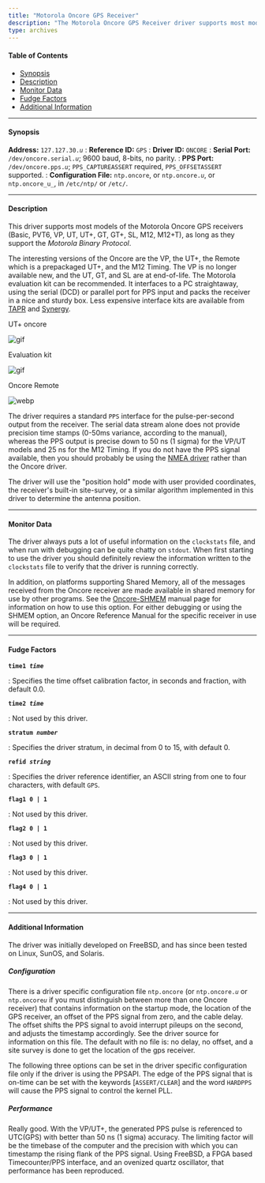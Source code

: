 ```yaml
---
title: "Motorola Oncore GPS Receiver"
description: "The Motorola Oncore GPS Receiver driver supports most models of the Motorola Oncore GPS receivers, as long as they support the Motorola Binary Protocol."
type: archives
---
```


#### Table of Contents

*   [Synopsis](/documentation/drivers/driver30/#synopsis)
*   [Description](/documentation/drivers/driver30/#description)
*   [Monitor Data](/documentation/drivers/driver30/#monitor-data)
*   [Fudge Factors](/documentation/drivers/driver30/#fudge-factors)
*   [Additional Information](/documentation/drivers/driver30/#additional-information)

* * *

#### Synopsis

**Address:** <code>127.127.30._u_</code>
: **Reference ID:** `GPS`
: **Driver ID:** `ONCORE`
: **Serial Port:** <code>/dev/oncore.serial._u_</code>;  9600 baud, 8-bits, no parity.
: **PPS Port:** <code>/dev/oncore.pps._u_</code>;  `PPS_CAPTUREASSERT` required,  `PPS_OFFSETASSERT` supported.
: **Configuration File:** `ntp.oncore`, or <code>ntp.oncore.*u*</code>, or <code>ntp.oncore_u_</code>, in `/etc/ntp/` or `/etc/`.

* * *

#### Description

This driver supports most models of the Motorola Oncore GPS receivers (Basic, PVT6, VP, UT, UT+, GT, GT+, SL, M12, M12+T), as long as they support the _Motorola Binary Protocol_.

The interesting versions of the Oncore are the VP, the UT+, the Remote which is a prepackaged UT+, and the M12 Timing. The VP is no longer available new, and the UT, GT, and SL are at end-of-life. The Motorola evaluation kit can be recommended. It interfaces to a PC straightaway, using the serial (DCD) or parallel port for PPS input and packs the receiver in a nice and sturdy box. Less expensive interface kits are available from [TAPR](https://tapr.org/) and [Synergy](https://synergy-gps.com/).

UT+ oncore

![gif](/documentation/pic/oncore_utplusbig.gif)

Evaluation kit

![gif](/documentation/pic/oncore_evalbig.gif)

Oncore Remote

![webp](/documentation/pic/oncore_remoteant.webp)

The driver requires a standard `PPS` interface for the pulse-per-second output from the receiver. The serial data stream alone does not provide precision time stamps (0-50ms variance, according to the manual), whereas the PPS output is precise down to 50 ns (1 sigma) for the VP/UT models and 25 ns for the M12 Timing. If you do not have the PPS signal available, then you should probably be using the [NMEA driver](/documentation/drivers/driver20/) rather than the Oncore driver.

The driver will use the "position hold" mode with user provided coordinates, the receiver's built-in site-survey, or a similar algorithm implemented in this driver to determine the antenna position.

* * *

#### Monitor Data

The driver always puts a lot of useful information on the `clockstats` file, and when run with debugging can be quite chatty on `stdout`. When first starting to use the driver you should definitely review the information written to the `clockstats` file to verify that the driver is running correctly.

In addition, on platforms supporting Shared Memory, all of the messages received from the Oncore receiver are made available in shared memory for use by other programs. See the [Oncore-SHMEM](/documentation/drivers/oncore-shmem/) manual page for information on how to use this option. For either debugging or using the SHMEM option, an Oncore Reference Manual for the specific receiver in use will be required.

* * *

#### Fudge Factors

<code>**time1 _time_**</code>

: Specifies the time offset calibration factor, in seconds and fraction, with default 0.0.

<code>**time2 _time_**</code>

: Not used by this driver.

<code>**stratum _number_**</code>

: Specifies the driver stratum, in decimal from 0 to 15, with default 0.

<code>**refid _string_**</code>

: Specifies the driver reference identifier, an ASCII string from one to four characters, with default `GPS`.

<code>**flag1 0 | 1**</code>

: Not used by this driver.

<code>**flag2 0 | 1**</code>

: Not used by this driver.

<code>**flag3 0 | 1**</code>

: Not used by this driver.

<code>**flag4 0 | 1**</code>

: Not used by this driver.

* * *

#### Additional Information

The driver was initially developed on FreeBSD, and has since been tested on Linux, SunOS, and Solaris.

##### Configuration

There is a driver specific configuration file `ntp.oncore` (or <code>ntp.oncore.*u*</code> or <code>ntp.oncore*u*</code> if you must distinguish between more than one Oncore receiver) that contains information on the startup mode, the location of the GPS receiver, an offset of the PPS signal from zero, and the cable delay. The offset shifts the PPS signal to avoid interrupt pileups on the second, and adjusts the timestamp accordingly. See the driver source for information on this file. The default with no file is: no delay, no offset, and a site survey is done to get the location of the gps receiver.

The following three options can be set in the driver specific configuration file only if the driver is using the PPSAPI. The edge of the PPS signal that is on-time can be set with the keywords [`ASSERT/CLEAR`] and the word `HARDPPS` will cause the PPS signal to control the kernel PLL.

##### Performance

Really good. With the VP/UT+, the generated PPS pulse is referenced to UTC(GPS) with better than 50 ns (1 sigma) accuracy. The limiting factor will be the timebase of the computer and the precision with which you can timestamp the rising flank of the PPS signal. Using FreeBSD, a FPGA based Timecounter/PPS interface, and an ovenized quartz oscillator, that performance has been reproduced.

[//]: # (24/5/2021 DL: goes to apology saying contents lost in disk crash)
[//]: # (For more details on this aspect: Sub-Microsecond timekeeping under FreeBSD http://phk.freebsd.dk/rover.html)